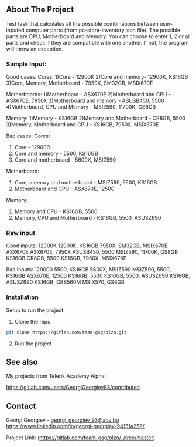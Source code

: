 





<!-- ABOUT THE PROJECT -->
## About The Project

Test task that calculates all the possible combinations between user-inputed computer parts (from pc-store-inventory.json file).
The possible parts are CPU, Motherboard and Memory. You can choose to enter 1, 2 or all parts and check if they are compatible with one another. If not, the program will throw an exception.

### Sample Input:

Good cases:
Cores:
1)Core - 12900K
2)Core and memory- 12900K, KS16GB
3)Core, Memory, Motherboard - 7950X, SM32GB, MSIX670E

Motherboards:
1)Motherboard - ASX670E
2)Motherboard and CPU - ASX670E, 7950X
3)Motherboard and memory - ASUSB450, 5500
4)Motherboard, CPU and Memory - MSIZ590, 11700K, GS8GB

Memory:
1)Memory - KS16GB
2)Memory and Motherboard - CR8GB, 5500
3)Memory, Motherboard and CPU - KS16GB, 7950X, MSIX670E


Bad cases:
Cores:
1) Core - 129000
2) Core and memory - 5500, KS16GB
3) Core and motherboard - 5600X, MSIZ590 

Motherboard:
1) Core, memory and motherboard - MSIZ590, 5500, KS16GB
2) Motherboard and CPU - ASX670E, 12500

Memory:
1) Memory and CPU - KS16GB, 5500
2) Memory, CPU and Motherboard - KS16GB, 5500, ASUSZ690

### Raw input

Good inputs:
12900K
12900K, KS16GB
7950X, SM32GB, MSIX670E
ASX670E
ASX670E, 7950X
ASUSB450, 5500
MSIZ590, 11700K, GS8GB
KS16GB
CR8GB, 5500
KS16GB, 7950X, MSIX670E


Bad inputs:
129000
5500, KS16GB
5600X, MSIZ590 
MSIZ590, 5500, KS16GB
ASX670E, 12500
KS16GB, 5500
KS16GB, 5500, ASUSZ690
KS16GB, ASUSZ690
KS16GB, GBB560M
MSIX570, GS8GB



### Installation

Setup to run the project: 
1. Clone the repo
```sh
git clone https://gitlab.com/team-gsg/olzo.git
```
2. Run the project


## See also

My projects from Telerik Academy Alpha:

https://gitlab.com/users/GeorgiGeorgiev93/contributed




<!-- CONTACT -->
## Contact

Georgi Georgiev - georgi_georgiev_93@abv.bg      https://www.linkedin.com/in/georgi-georgiev-94151a259/ 

Project Link: (https://gitlab.com/team-gsg/olzo/-/tree/master)





<!-- MARKDOWN LINKS & IMAGES -->
<!-- https://www.markdownguide.org/basic-syntax/#reference-style-links -->
[contributors-shield]: https://img.shields.io/github/contributors/othneildrew/Best-README-Template.svg?style=flat-square
[contributors-url]: https://github.com/othneildrew/Best-README-Template/graphs/contributors
[forks-shield]: https://img.shields.io/github/forks/othneildrew/Best-README-Template.svg?style=flat-square
[forks-url]: https://github.com/othneildrew/Best-README-Template/network/members
[stars-shield]: https://img.shields.io/github/stars/othneildrew/Best-README-Template.svg?style=flat-square
[stars-url]: https://github.com/othneildrew/Best-README-Template/stargazers
[issues-shield]: https://img.shields.io/github/issues/othneildrew/Best-README-Template.svg?style=flat-square
[issues-url]: https://github.com/othneildrew/Best-README-Template/issues
[license-shield]: https://img.shields.io/github/license/othneildrew/Best-README-Template.svg?style=flat-square
[license-url]: https://github.com/othneildrew/Best-README-Template/blob/master/LICENSE.txt
[linkedin-shield]: https://img.shields.io/badge/-LinkedIn-black.svg?style=flat-square&logo=linkedin&colorB=555
[linkedin-url]: https://linkedin.com/in/othneildrew
[product-screenshot]: https://ibb.co/3p2h2Kb
[update-data-screenshot]: https://ibb.co/3p2h2Kb
